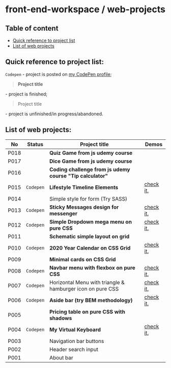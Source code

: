 # front-end-workspace / web-projects  

## Table of content
- [Quick reference to project list](#quick-reference-to-project-list)  
- [List of web projects](#list-of-web-projects)  

## Quick reference to project list:  
`Codepen` - project is posted on [my CodePen profile](https://codepen.io/ryuuto829);  

> **Project title**  

\- project is finished;  

> Project title  

\- project is unfinished/in progress/abandoned.  

## List of web projects:  

No | Status | Project title | Demos
---- | ---- | ---- | ----
P018 | | **Quiz Game from js udemy course** |
P017 | | **Dice Game from js udemy course** |
P016 | | **Coding challenge from js udemy course "Tip calculator"** |   
P015 | `Codepen` | **Lifestyle Timeline Elements** | [check it.](https://codepen.io/ryuuto829/pen/RwPXNWb)  
P014 | | Simple style for form (Try SASS) | 
P013 | `Codepen` | **Sticky Messages design for messenger** | [check it.](https://codepen.io/ryuuto829/pen/WNvmPaw)  
P012 | `Codepen` | **Simple Dropdown mega menu on pure CSS** | [check it.](https://codepen.io/ryuuto829/pen/poJYQJW)  
P011 | | **Schematic simple layout on grid** | 
P010 | `Codepen` | **2020 Year Calendar on CSS Grid** | [check it.](https://codepen.io/ryuuto829/pen/oNXVxGa)  
P009 | | **Minimal cards on CSS Grid** |  
P008 | `Codepen` | **Navbar menu with flexbox on pure CSS** | [check it.](https://codepen.io/ryuuto829/pen/LYVqmrO)  
P007 | `Codepen` | Horizontal Menu with triangle & hamburger icon on pure CSS | [check it.](https://codepen.io/ryuuto829/pen/mdJvWaa)  
P006 | `Codepen` | **Aside bar (try BEM methodology)** | [check it.](https://codepen.io/ryuuto829/pen/mdJvmXd)  
P005 | | **Pricing table on pure CSS with shadows** |  
P004 | `Codepen` | **My Virtual Keyboard** | [check it.](https://codepen.io/ryuuto829/pen/yLNGmJL)
P003 | | Navigation bar buttons |
P002 | | Header search input |  
P001 | | About bar |  